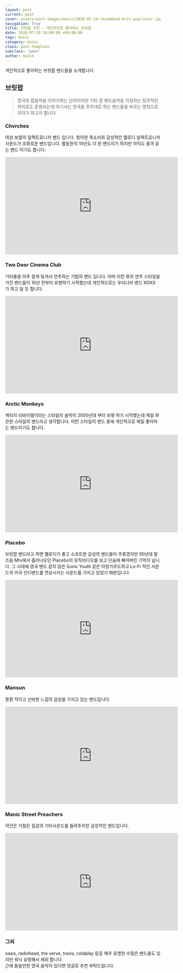 ```yaml
---
layout: post
current: post
cover: assets/post-images/music/2020-07-29-recommend-brit-pop/cover.jpg
navigation: True
title: 브릿팝 추천 - 개인적으로 좋아하는 브릿팝
date: 2020-07-29 16:00:00 +09:00:00
tags: music
category: music
class: post-template
subclass: 'post'
author: muzik
---
```


개인적으로 좋아하는 브릿팝 밴드들을 소개합니다.

## 브릿팝
> 영국의 팝음악을 이야기하는 단어이지만 기타 팝 밴드음악을 지칭하는 장르적인 의미로도 혼용되는데 여기서는 영국을 주무대로 하는 밴드들을 부르는 명칭으로 이야기 하고자 합니다.

### Chvrches
여성 보컬의 일렉트로니카 밴드 입니다. 청아한 목소리와 감성적인 멜로디 일렉트로니카 사운드가 조화로운 밴드입니다.
활동한지 10년도 더 된 밴드이기 하지만 아직도 즐겨 듣는 밴드 이기도 합니다.
<div class="youtube">
    <iframe width="560" height="315" src="https://www.youtube.com/embed/LDSVLQoPc8w" frameborder="0" allow="accelerometer; autoplay; encrypted-media; gyroscope; picture-in-picture" allowfullscreen></iframe>
</div>


### Two Door Cinema Club
기타줄을 아주 잘게 팅겨서 연주하는 기법의 밴드 입니다. 아마 이런 류의 연주 스타일을 가진 밴드들이 10년 전부터 유행하기 시작했는데 개인적으로는 우리나라 밴드 KOXX 가 최고 일 듯 합니다.
<div class="youtube">
    <iframe width="560" height="315" src="https://www.youtube.com/embed/LLK4oaXUuLg" frameborder="0" allow="accelerometer; autoplay; encrypted-media; gyroscope; picture-in-picture" allowfullscreen></iframe>
</div>

### Arctic Monkeys
캐러지 리바이벌이라는 스타일의 음악이 2000년대 부터 유행 하기 시작했는데 제일 화끈한 스타일의 밴드라고 생각합니다. 
이런 스타일의 밴드 중에 개인적으로 제일 좋아하는 밴드이기도 합니다.
<div class="youtube">
    <iframe width="560" height="315" src="https://www.youtube.com/embed/30w8DyEJ__0" frameborder="0" allow="accelerometer; autoplay; encrypted-media; gyroscope; picture-in-picture" allowfullscreen></iframe>
</div>

### Placebo
브릿팝 밴드라고 하면 멜로디가 좋고 소프트한 감성의 밴드들이 주류였지만 90년대 말즈음 Mtv에서 흘러나오던 Placebo의 뮤직비디오를 보고 단숨에 빠저버린 기억이 납니다. 그 시대에 영국 밴드 같지 않은 Sonic Youth 같은 아방가르드하고 Lo-Fi 적인
사운드의 미국 인디밴드를 연상시키는 사운드를 가지고 있었기 때문입니다.
<div class="youtube">
    <iframe width="560" height="315" src="https://www.youtube.com/embed/DHQngnnHE_0" frameborder="0" allow="accelerometer; autoplay; encrypted-media; gyroscope; picture-in-picture" allowfullscreen></iframe>
</div>

### Mansun
몽환 적이고 신비한 느낌의 감성을 가지고 있는 밴드입니다.
<div class="youtube">
    <iframe width="560" height="315" src="https://www.youtube.com/embed/KE0DR47TwQU" frameborder="0" allow="accelerometer; autoplay; encrypted-media; gyroscope; picture-in-picture" allowfullscreen></iframe>
</div>

### Manic Street Preachers
약간은 거칠은 질감의 기타사운드를 들려주지만 감성적인 밴드입니다.
<div class="youtube">
    <iframe width="560" height="315" src="https://www.youtube.com/embed/-ldINetLTaA" frameborder="0" allow="accelerometer; autoplay; encrypted-media; gyroscope; picture-in-picture" allowfullscreen></iframe>
</div>

### 그외
oasis, radiohead, the verve, travis, coldplay 등등 매우 유명한 수많은 밴드들도 있지만 워낙 유명해서 제외 합니다.  
근래 들을만한 영국 음악이 있다면 댓글로 추천 부탁드립니다.